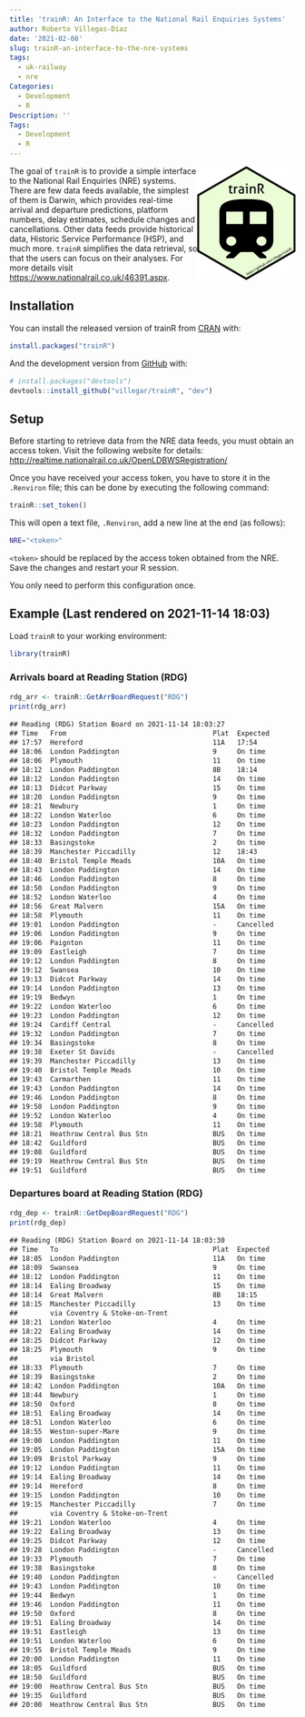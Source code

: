 ```yaml
---
title: 'trainR: An Interface to the National Rail Enquiries Systems'
author: Roberto Villegas-Diaz
date: '2021-02-08'
slug: trainR-an-interface-to-the-nre-systems
tags:
  - uk-railway
  - nre
Categories:
  - Development
  - R
Description: ''
Tags:
  - Development
  - R
---
```


<img src="https://raw.githubusercontent.com/villegar/trainR/main/inst/images/logo.png" alt="logo" align="right" height=200px/>

The goal of `trainR` is to provide a simple interface to the 
National Rail Enquiries (NRE) systems. There are few data feeds 
available, the simplest of them is Darwin, which provides real-time 
arrival and departure predictions, platform numbers, delay estimates, 
schedule changes and cancellations. Other data feeds provide historical 
data, Historic Service Performance (HSP), and much more. `trainR` 
simplifies the data retrieval, so that the users can focus on their 
analyses. For more details visit 
https://www.nationalrail.co.uk/46391.aspx.

## Installation

You can install the released version of trainR from [CRAN](https://CRAN.R-project.org) with:

``` r
install.packages("trainR")
```

And the development version from [GitHub](https://github.com/) with:

``` r
# install.packages("devtools")
devtools::install_github("villegar/trainR", "dev")
```

## Setup
Before starting to retrieve data from the NRE data feeds, you must obtain an access token. 
Visit the following website for details: http://realtime.nationalrail.co.uk/OpenLDBWSRegistration/

Once you have received your access token, you have to store it in the `.Renviron` file; this can be 
done by executing the following command:


```r
trainR::set_token()
```

This will open a text file, `.Renviron`, add a new line at the end (as follows):

```bash
NRE="<token>"
```

`<token>` should be replaced by the access token obtained from the NRE. Save the changes and restart 
your R session.

You only need to perform this configuration once.

## Example (Last rendered on 2021-11-14 18:03)

Load `trainR` to your working environment:

```r
library(trainR)
```

### Arrivals board at Reading Station (RDG)


```r
rdg_arr <- trainR::GetArrBoardRequest("RDG")
print(rdg_arr)
```

```
## Reading (RDG) Station Board on 2021-11-14 18:03:27
## Time   From                                    Plat  Expected
## 17:57  Hereford                                11A   17:54
## 18:06  London Paddington                       9     On time
## 18:06  Plymouth                                11    On time
## 18:12  London Paddington                       8B    18:14
## 18:12  London Paddington                       14    On time
## 18:13  Didcot Parkway                          15    On time
## 18:20  London Paddington                       9     On time
## 18:21  Newbury                                 1     On time
## 18:22  London Waterloo                         6     On time
## 18:23  London Paddington                       12    On time
## 18:32  London Paddington                       7     On time
## 18:33  Basingstoke                             2     On time
## 18:39  Manchester Piccadilly                   12    18:43
## 18:40  Bristol Temple Meads                    10A   On time
## 18:43  London Paddington                       14    On time
## 18:46  London Paddington                       8     On time
## 18:50  London Paddington                       9     On time
## 18:52  London Waterloo                         4     On time
## 18:56  Great Malvern                           15A   On time
## 18:58  Plymouth                                11    On time
## 19:01  London Paddington                       -     Cancelled
## 19:06  London Paddington                       9     On time
## 19:06  Paignton                                11    On time
## 19:09  Eastleigh                               7     On time
## 19:12  London Paddington                       8     On time
## 19:12  Swansea                                 10    On time
## 19:13  Didcot Parkway                          14    On time
## 19:14  London Paddington                       13    On time
## 19:19  Bedwyn                                  1     On time
## 19:22  London Waterloo                         6     On time
## 19:23  London Paddington                       12    On time
## 19:24  Cardiff Central                         -     Cancelled
## 19:32  London Paddington                       7     On time
## 19:34  Basingstoke                             8     On time
## 19:38  Exeter St Davids                        -     Cancelled
## 19:39  Manchester Piccadilly                   13    On time
## 19:40  Bristol Temple Meads                    10    On time
## 19:43  Carmarthen                              11    On time
## 19:43  London Paddington                       14    On time
## 19:46  London Paddington                       8     On time
## 19:50  London Paddington                       9     On time
## 19:52  London Waterloo                         4     On time
## 19:58  Plymouth                                11    On time
## 18:21  Heathrow Central Bus Stn                BUS   On time
## 18:42  Guildford                               BUS   On time
## 19:08  Guildford                               BUS   On time
## 19:19  Heathrow Central Bus Stn                BUS   On time
## 19:51  Guildford                               BUS   On time
```

### Departures board at Reading Station (RDG)


```r
rdg_dep <- trainR::GetDepBoardRequest("RDG")
print(rdg_dep)
```

```
## Reading (RDG) Station Board on 2021-11-14 18:03:30
## Time   To                                      Plat  Expected
## 18:05  London Paddington                       11A   On time
## 18:09  Swansea                                 9     On time
## 18:12  London Paddington                       11    On time
## 18:14  Ealing Broadway                         15    On time
## 18:14  Great Malvern                           8B    18:15
## 18:15  Manchester Piccadilly                   13    On time
##        via Coventry & Stoke-on-Trent           
## 18:21  London Waterloo                         4     On time
## 18:22  Ealing Broadway                         14    On time
## 18:25  Didcot Parkway                          12    On time
## 18:25  Plymouth                                9     On time
##        via Bristol                             
## 18:33  Plymouth                                7     On time
## 18:39  Basingstoke                             2     On time
## 18:42  London Paddington                       10A   On time
## 18:44  Newbury                                 1     On time
## 18:50  Oxford                                  8     On time
## 18:51  Ealing Broadway                         14    On time
## 18:51  London Waterloo                         6     On time
## 18:55  Weston-super-Mare                       9     On time
## 19:00  London Paddington                       11    On time
## 19:05  London Paddington                       15A   On time
## 19:09  Bristol Parkway                         9     On time
## 19:12  London Paddington                       11    On time
## 19:14  Ealing Broadway                         14    On time
## 19:14  Hereford                                8     On time
## 19:15  London Paddington                       10    On time
## 19:15  Manchester Piccadilly                   7     On time
##        via Coventry & Stoke-on-Trent           
## 19:21  London Waterloo                         4     On time
## 19:22  Ealing Broadway                         13    On time
## 19:25  Didcot Parkway                          12    On time
## 19:28  London Paddington                       -     Cancelled
## 19:33  Plymouth                                7     On time
## 19:38  Basingstoke                             8     On time
## 19:40  London Paddington                       -     Cancelled
## 19:43  London Paddington                       10    On time
## 19:44  Bedwyn                                  1     On time
## 19:46  London Paddington                       11    On time
## 19:50  Oxford                                  8     On time
## 19:51  Ealing Broadway                         14    On time
## 19:51  Eastleigh                               13    On time
## 19:51  London Waterloo                         6     On time
## 19:55  Bristol Temple Meads                    9     On time
## 20:00  London Paddington                       11    On time
## 18:05  Guildford                               BUS   On time
## 18:50  Guildford                               BUS   On time
## 19:00  Heathrow Central Bus Stn                BUS   On time
## 19:35  Guildford                               BUS   On time
## 20:00  Heathrow Central Bus Stn                BUS   On time
```
